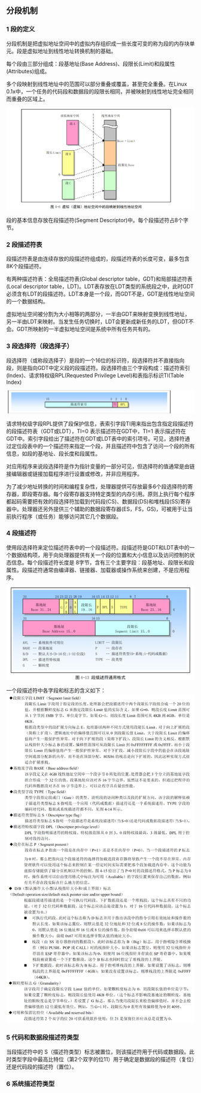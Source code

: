 ## 分段机制

### 1 段的定义

分段机制是把虚拟地址空间中的虚拟内存组织成一些长度可变的称为段的内存块单元。段是虚拟地址到线性地址转换机制的基础。

每个段由三部分组成：段基地址(Base Address)、段限长(Limit)和段属性(Attributes)组成。

多个段映射到线性地址中的范围可以部分重叠或覆盖，甚至完全重叠。在Linux 0.1x中，一个任务的代码段和数据段的段限长相同，并被映射到线性地址完全相同而重叠的区域上。

![alt](./pictures2/1201.png)

段的基本信息存放在段描述符(Segment Descriptor)中。每个段描述符占8个字节。

### 2 段描述符表

段描述符表是由连续存放的段描述符组成的，段描述符表的长度可变，最多包含8K个段描述符。

有两种描述符表：全局描述符表(Global descriptor table，GDT)和局部描述符表(Local descriptor table，LDT)。LDT表存放在LDT类型的系统段之中，此时GDT必须含有LDT的段描述符。LDT本身是一个段，而GDT不是，GDT是线性地址空间的一个数据结构。

虚拟地址空间被分割为大小相等的两部分，一半由GDT来映射变换到线性地址，另一半由LDT来映射。当发生任务切换时，LDT会更新成新任务的LDT，但GDT不会。GDT所映射的一半虚拟地址空间是系统中所有任务共有的。

### 3 段选择符（段选择子）

段选择符（或称段选择子）是段的一个16位的标识符，段选择符并不直接指向段，则是指向GDT中定义段的段描述符。段选择符由三个字段构成：描述符索引(Index)、请求特权级RPL(Requested Privilege Level)和表指示标识TI(Table Index)

![alt](./pictures2/1202.png)

请求特权级字段RPL提供了段保护信息，表索引字段TI用来指出包含指定段描述符的段描述符表（GDT或LDT），TI=0 表示描述符在GDT中，TI=1 表示描述符在GDT中。索引字段给出了描述符在GDT或LDT表中的索引项号。可见，选择符通过定位段表中的一个描述符来指定一个段，并且描述符中包含了访问一个段的所有信息，如段的基地址、段长度和段属性。

对应用程序来说段选择符是作为指针变量的一部分可见，但选择符的值通常是由链接编辑器或链接加载程序进行设置或修改，并非应用程序。

为了减少地址转换的时间和编程复杂性，处理器提供可存放最多6个段选择符的寄存器，即段寄存器。每个段寄存器支持特定类型的内存引用。原则上执行每个程序都起码需要把有效的段选择符加载到代码段(CS)、数据段(DS)和堆栈段(SS)寄存器中。处理器还另外提供三个辅助的数据段寄存器(ES，FS，GS)，可被用于让当前执行程序（或任务）能够访问其它几个数据段。

### 4 段描述符

使用段选择符来定位描述符表中的一个段描述符。段描述符是GDT和LDT表中的一个数据结构项，用于向处理器提供有关一个段的位置和大小信息以及访问控制的状态信息。每个段描述符长度是 8字节，含有三个主要字段：段基地址、段限长和段属性。段描述符通常由编译器、链接器、加载器或操作系统来创建，不是应用程序。

![alt](./pictures2/1203.png)

一个段描述符中各字段和标志的含义如下：
![alt](./pictures2/1204.png)
![alt](./pictures2/1205.png)

### 5 代码和数据段描述符类型

当段描述符中的 S（描述符类型）标志被置位，则该描述符用于代码或数据段。此时类型字段中最高比特位（第2个双字的位11）用于确定是数据段的描述符（复位）还是代码段的描述符（置位）。

### 6 系统描述符类型
